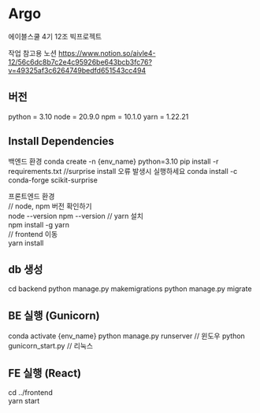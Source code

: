 # Argo
에이블스쿨 4기 12조 빅프로젝트 


작업 참고용 노션
https://www.notion.so/aivle4-12/56c6dc8b7c2e4c95926be643bcb3fc76?v=49325af3c6264749bedfd651543cc494

## 버전
python = 3.10
node = 20.9.0
npm = 10.1.0 
yarn = 1.22.21 


## Install Dependencies
백엔드 환경
conda create -n {env_name} python=3.10
pip install -r requirements.txt
//surprise install 오류 발생시 실행하세요
conda install -c conda-forge scikit-surprise

프론트엔드 환경  
// node, npm 버전 확인하기  
node --version
npm --version
// yarn 설치  
npm install -g yarn  
// frontend 이동  
yarn install

## db 생성
cd backend
python manage.py makemigrations
python manage.py migrate

## BE 실행 (Gunicorn)
conda activate {env_name}
python manage.py runserver // 윈도우
python gunicorn_start.py // 리눅스

## FE 실행 (React)
cd ../frontend  
yarn start